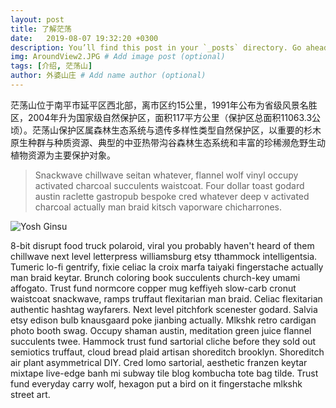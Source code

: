 ```yaml
---
layout: post
title: 了解茫荡  
date:   2019-08-07 19:32:20 +0300
description: You’ll find this post in your `_posts` directory. Go ahead and edit it and re-build the site to see your changes. # Add post description (optional)
img: AroundView2.JPG # Add image post (optional)
tags: [介绍, 茫荡山]
author: 外婆山庄 # Add name author (optional)
---
```

茫荡山位于南平市延平区西北部，离市区约15公里，1991年公布为省级风景名胜区，2004年升为国家级自然保护区，面积117平方公里（保护区总面积11063.3公顷）。茫荡山保护区属森林生态系统与遗传多样性类型自然保护区，以重要的杉木原生种群与种质资源、典型的中亚热带沟谷森林生态系统和丰富的珍稀濒危野生动植物资源为主要保护对象。

> Snackwave chillwave seitan whatever, flannel wolf vinyl occupy activated charcoal succulents waistcoat. Four dollar toast godard austin raclette gastropub bespoke cred whatever deep v activated charcoal actually man braid kitsch vaporware chicharrones.

![Yosh Ginsu]({{site.baseurl}}/assets/img/Mountain2.jpg)

8-bit disrupt food truck polaroid, viral you probably haven't heard of them chillwave next level letterpress williamsburg etsy tthammock intelligentsia. Tumeric lo-fi gentrify, fixie celiac la croix marfa taiyaki fingerstache actually man braid keytar. Brunch coloring book succulents church-key umami affogato. Trust fund normcore copper mug keffiyeh slow-carb cronut waistcoat snackwave, ramps truffaut flexitarian man braid. Celiac flexitarian authentic hashtag wayfarers. Next level pitchfork scenester godard. Salvia etsy edison bulb knausgaard poke jianbing actually. Mlkshk retro cardigan photo booth swag. Occupy shaman austin, meditation green juice flannel succulents twee. Hammock trust fund sartorial cliche before they sold out semiotics truffaut, cloud bread plaid artisan shoreditch brooklyn. Shoreditch air plant asymmetrical DIY. Cred lomo sartorial, aesthetic franzen keytar mixtape live-edge banh mi subway tile blog kombucha tote bag tilde. Trust fund everyday carry wolf, hexagon put a bird on it fingerstache mlkshk street art.
